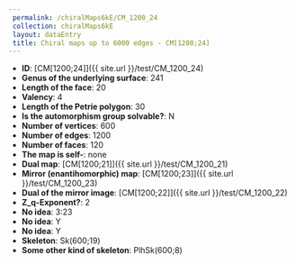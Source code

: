 ```yaml
--- 
 permalink: /chiralMaps6kE/CM_1200_24 
 collection: chiralMaps6kE
 layout: dataEntry
 title: Chiral maps up to 6000 edges - CM[1200;24]
---
```


- **ID**: [CM[1200;24]]({{ site.url }}/test/CM_1200_24)
- **Genus of the underlying surface**: 241
- **Length of the face**: 20
- **Valency**: 4
- **Length of the Petrie polygon**: 30
- **Is the automorphism group solvable?**: N
- **Number of vertices**: 600
- **Number of edges**: 1200
- **Number of faces**: 120
- **The map is self-**: none
- **Dual map**: [CM[1200;21]]({{ site.url }}/test/CM_1200_21)
- **Mirror (enantihomorphic) map**: [CM[1200;23]]({{ site.url }}/test/CM_1200_23)
- **Dual of the mirror image**: [CM[1200;22]]({{ site.url }}/test/CM_1200_22)
- **Z_q-Exponent?**: 2
- **No idea**:  3:23
- **No idea**: Y
- **No idea**: Y
- **Skeleton**: Sk(600;19)
- **Some other kind of skeleton**: PlhSk(600;8)
